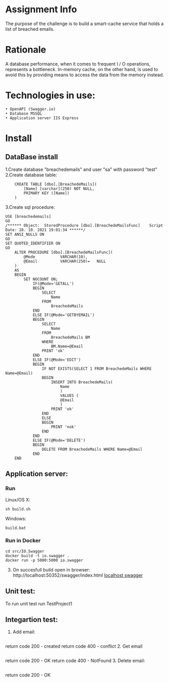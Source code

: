 # Assignment Info
The purpose of the challenge is to build a smart-cache service that holds a list of breached emails.

# Rationale
A database performance, when it comes to frequent I / O operations, 
represents a bottleneck. In-memory cache, on the other hand, 
is used to avoid this by providing means to access the data from the memory instead.

# Technologies in use:
    • OpenAPI (Swagger.io)
    • Database MSSQL 
    • Application server IIS Express

# Install

## DataBase install
1.Create database "breachedemails" and user "sa" with password "test"
2.Create database table:
```
    CREATE TABLE [dbo].[BreachedeMails]( 
        [Name] [varchar](250) NOT NULL,
		PRIMARY KEY ([Name])
    ) 
```

3.Create sql procedure:	
```
USE [breachedemails]
GO
/****** Object:  StoredProcedure [dbo].[BreachedeMailsFunc]    Script Date: 28. 10. 2021 19:01:34 ******/
SET ANSI_NULLS ON
GO
SET QUOTED_IDENTIFIER ON
GO
    ALTER PROCEDURE [dbo].[BreachedeMailsFunc](  
		@Mode           VARCHAR(10), 
        @Email          VARCHAR(250)=   NULL
    )     
    AS  
    BEGIN  
        SET NOCOUNT ON;  
            IF(@Mode='GETALL')  
			BEGIN  
				SELECT   
					Name  
				FROM   
					BreachedeMails  
			END  
			ELSE IF(@Mode='GETBYEMAIL')  
            BEGIN  
                SELECT   
                    Name  
                FROM   
                    BreachedeMails BM  
                WHERE   
                    BM.Name=@Email  
				PRINT 'ok'
            END  
            ELSE IF(@Mode='EDIT')  
            BEGIN  
                IF NOT EXISTS(SELECT 1 FROM BreachedeMails WHERE Name=@Email)  
                BEGIN  
                    INSERT INTO BreachedeMails(  
                        Name  
                        )  
                        VALUES (  
                        @Email  
                        )  
					PRINT 'ok' 
                END  
                ELSE  
                BEGIN  
                    PRINT 'nok' 
                END  
            END  
            ELSE IF(@Mode='DELETE')  
            BEGIN  
                DELETE FROM BreachedeMails WHERE Name=@Email 
            END  
    END  
```

## Application server:

### Run

Linux/OS X:

```
sh build.sh
```

Windows:

```
build.bat
```

### Run in Docker

```
cd src/IO.Swagger
docker build -t io.swagger .
docker run -p 5000:5000 io.swagger
```

3. On succesfull build open in browser: http://localhost:50352/swagger/index.html
	[localhost swagger](http://localhost:50352/swagger/index.html "localhost swagger")

## Unit test:
To run unit test run TestProject1

## Integartion test:
1. Add email:
```curl -X POST "http://localhost:50352/v2/breachedemails" -H  "accept: */*" -H  "Content-Type: application/json-patch+json" -d "{\"name\":\"janez@test.si\"}"
```
return code 200 - created
return code 400 - conflict
2. Get email
```curl -X GET "http://localhost:50352/v2/breachedemails/janez%40test.si" -H  "accept: */*"
```
return code 200 - OK
return code 400 - NotFound
3. Delete email:
```curl -X DELETE "http://localhost:50352/v2/breachedemails/janez%40test.si" -H  "accept: */*"
```
return code 200 - OK
